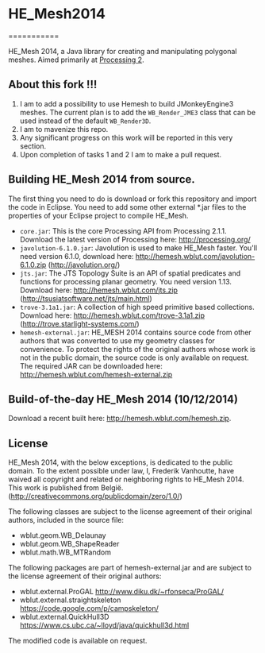 # HE_Mesh2014
===========

HE_Mesh 2014, a Java library for creating and manipulating polygonal meshes. Aimed primarily at [Processing 2](http://processing.org/).

## About this fork !!!

1) I am to add a possibility to use Hemesh to build JMonkeyEngine3 meshes. The current plan is to add the `WB_Render_JME3` class that can be used instead of the default `WB_Render3D`.
2) I am to mavenize this repo.
3) Any significant progress on this work will be reported in this very section.
4) Upon completion of tasks 1 and 2 I am to make a pull request.

## Building HE_Mesh 2014 from source.

The first thing you need to do is download or fork this repository and import the code in Eclipse.
You need to add some other external *.jar files to the properties of your Eclipse project to compile HE_Mesh.

* `core.jar`: This is the core Processing API from Processing 2.1.1. Download the latest version of Processing here: http://processing.org/
* `javolution-6.1.0.jar`: Javolution is used to make HE_Mesh faster. You'll need version 6.1.0, download here: http://hemesh.wblut.com/javolution-6.1.0.zip (http://javolution.org/)
* `jts.jar`: The JTS Topology Suite is an API of spatial predicates and functions for processing planar geometry. You need version 1.13. Download here: http://hemesh.wblut.com/jts.zip (http://tsusiatsoftware.net/jts/main.html)
* `trove-3.1a1.jar`: A collection of high speed primitive based collections. Download here: http://hemesh.wblut.com/trove-3.1a1.zip
  (http://trove.starlight-systems.com/)
* `hemesh-external.jar`: HE_MESH 2014 contains source code from other authors that was converted to use my geometry classes for convenience. To protect the rights of the original authors whose work is not in the public domain, the source code is only available on request. The required JAR can be downloaded here: http://hemesh.wblut.com/hemesh-external.zip

## Build-of-the-day HE_Mesh 2014 (10/12/2014)

Download a recent built here: http://hemesh.wblut.com/hemesh.zip.

## License

HE_Mesh 2014, with the below exceptions, is dedicated to the public domain. 
To the extent possible under law, I, Frederik Vanhoutte, have waived all copyright and related or neighboring rights to HE_Mesh 2014. This work is published from België.
(http://creativecommons.org/publicdomain/zero/1.0/)

The following classes are subject to the license agreement of their original authors, included in the source file:

* wblut.geom.WB_Delaunay
* wblut.geom.WB_ShapeReader
* wblut.math.WB_MTRandom

The following packages are part of hemesh-external.jar and are subject to the license agreement of their original authors:

* wblut.external.ProGAL http://www.diku.dk/~rfonseca/ProGAL/
* wblut.external.straightskeleton https://code.google.com/p/campskeleton/
* wblut.external.QuickHull3D https://www.cs.ubc.ca/~lloyd/java/quickhull3d.html

The modified code is available on request.
